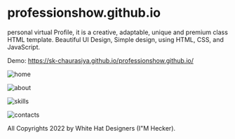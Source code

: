 # professionshow.github.io
personal virtual Profile, it is a creative, adaptable, unique and premium class HTML template.
Beautiful UI Design, Simple design, using HTML, CSS, and JavaScript.

Demo: https://sk-chaurasiya.github.io/professionshow.github.io/

![home](https://user-images.githubusercontent.com/97239651/231139023-0f7ab72d-1379-4b29-9c38-c80a79928066.PNG)

![about](https://user-images.githubusercontent.com/97239651/231139041-bff2d942-a21c-443a-bc2a-1cb02b5a3283.PNG)

![skills](https://user-images.githubusercontent.com/97239651/231139053-9fca7831-ec10-4fe2-8cbc-35033b7c41a6.PNG)

![contacts](https://user-images.githubusercontent.com/97239651/231139080-572c7f9f-85d9-46e0-abfd-f9886ce9fa3c.PNG)

All Copyrights 2022 by White Hat Designers (I"M Hecker).

